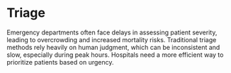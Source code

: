 # Triage
Emergency departments often face delays in assessing patient severity, leading to overcrowding and increased mortality risks. Traditional triage methods rely heavily on human judgment, which can be inconsistent and slow, especially during peak hours. Hospitals need a more efficient way to prioritize patients based on urgency.

